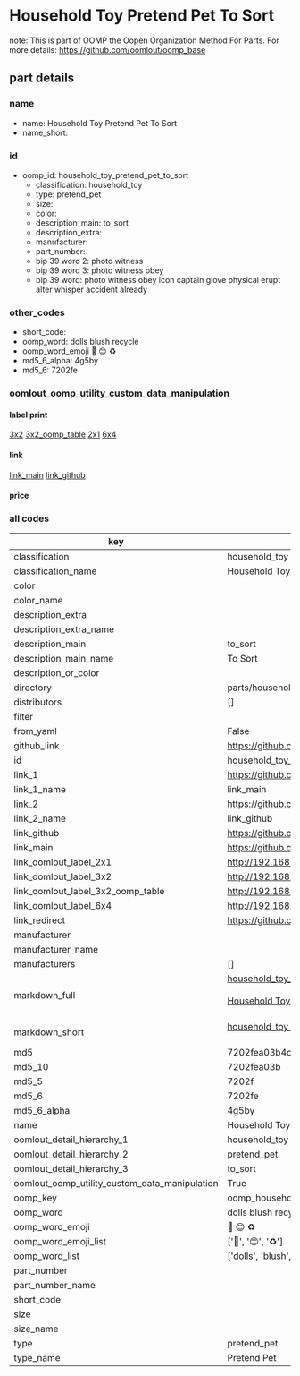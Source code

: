 # Household Toy Pretend Pet To Sort  

note: This is part of OOMP the Oopen Organization Method For Parts. For more details: https://github.com/oomlout/oomp_base

##  part details
  







### name
* name: Household Toy Pretend Pet To Sort
* name_short: 
### id
* oomp_id: household_toy_pretend_pet_to_sort
  * classification: household_toy
  * type: pretend_pet
  * size: 
  * color: 
  * description_main: to_sort
  * description_extra: 
  * manufacturer: 
  * part_number: 
  * bip 39 word 2: photo witness
  * bip 39 word 3: photo witness obey
  * bip 39 word: photo witness obey icon captain glove physical erupt alter whisper accident already

### other_codes
* short_code: 
* oomp_word: dolls blush recycle
* oomp_word_emoji :dolls: :blush: :recycle:
* md5_6_alpha: 4g5by
* md5_6: 7202fe






### oomlout_oomp_utility_custom_data_manipulation
#### label print
[3x2](http://192.168.1.245:1112/?label=oomp%204g5by)
[3x2_oomp_table](http://192.168.1.108:1112/?label=oomp%204g5by)
[2x1](http://192.168.1.242:1112/?label=oomp%204g5by)
[6x4](http://192.168.1.55:1112/?label=oomp%204g5by)    

#### link

[link_main](https://github.com/oomlout/oomlout_oomp_version_1_messy/tree/main/parts/household_toy_pretend_pet_to_sort) [link_github](https://github.com/oomlout/oomlout_oomp_version_1_messy/tree/main/parts/household_toy_pretend_pet_to_sort)                             

#### price







### all codes 
| key | value |  
| --- | --- |  
| classification | household_toy |  
| classification_name | Household Toy |  
| color |  |  
| color_name |  |  
| description_extra |  |  
| description_extra_name |  |  
| description_main | to_sort |  
| description_main_name | To Sort |  
| description_or_color |   |  
| directory | parts/household_toy_pretend_pet_to_sort |  
| distributors | [] |  
| filter |  |  
| from_yaml | False |  
| github_link | https://github.com/oomlout/oomlout_oomp_part_src/tree/main/parts/household_toy_pretend_pet_to_sort |  
| id | household_toy_pretend_pet_to_sort |  
| link_1 | https://github.com/oomlout/oomlout_oomp_version_1_messy/tree/main/parts/household_toy_pretend_pet_to_sort |  
| link_1_name | link_main |  
| link_2 | https://github.com/oomlout/oomlout_oomp_version_1_messy/tree/main/parts/household_toy_pretend_pet_to_sort |  
| link_2_name | link_github |  
| link_github | https://github.com/oomlout/oomlout_oomp_version_1_messy/tree/main/parts/household_toy_pretend_pet_to_sort |  
| link_main | https://github.com/oomlout/oomlout_oomp_version_1_messy/tree/main/parts/household_toy_pretend_pet_to_sort |  
| link_oomlout_label_2x1 | http://192.168.1.242:1112/?label=oomp%204g5by |  
| link_oomlout_label_3x2 | http://192.168.1.245:1112/?label=oomp%204g5by |  
| link_oomlout_label_3x2_oomp_table | http://192.168.1.108:1112/?label=oomp%204g5by |  
| link_oomlout_label_6x4 | http://192.168.1.55:1112/?label=oomp%204g5by |  
| link_redirect | https://github.com/oomlout/oomlout_oomp_version_1_messy/tree/main/parts/household_toy_pretend_pet_to_sort |  
| manufacturer |  |  
| manufacturer_name |  |  
| manufacturers | [] |  
| markdown_full | [household_toy_pretend_pet_to_sort](none)<br>[](none)<br>[Household Toy Pretend Pet To Sort](none)<br><br> |  
| markdown_short | [household_toy_pretend_pet_to_sort](none)<br><br> |  
| md5 | 7202fea03b4cf47d8e9117052fff2d1d |  
| md5_10 | 7202fea03b |  
| md5_5 | 7202f |  
| md5_6 | 7202fe |  
| md5_6_alpha | 4g5by |  
| name | Household Toy Pretend Pet To Sort |  
| oomlout_detail_hierarchy_1 | household_toy |  
| oomlout_detail_hierarchy_2 | pretend_pet |  
| oomlout_detail_hierarchy_3 | to_sort |  
| oomlout_oomp_utility_custom_data_manipulation | True |  
| oomp_key | oomp_household_toy_pretend_pet_to_sort |  
| oomp_word | dolls blush recycle |  
| oomp_word_emoji | :dolls: :blush: :recycle: |  
| oomp_word_emoji_list | [':dolls:', ':blush:', ':recycle:'] |  
| oomp_word_list | ['dolls', 'blush', 'recycle'] |  
| part_number |  |  
| part_number_name |  |  
| short_code |  |  
| size |  |  
| size_name |  |  
| type | pretend_pet |  
| type_name | Pretend Pet |  
